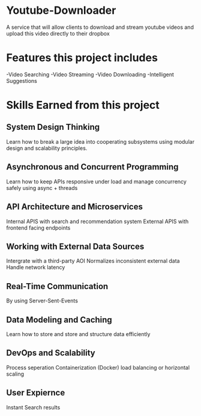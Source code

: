 # Youtube-Downloader
A service that will allow clients to download and stream youtube videos and upload this video directly to their dropbox 

# Features this project includes
-Video Searching
-Video Streaming
-Video Downloading
-Intelligent Suggestions

# Skills Earned from this project

## System Design Thinking
Learn how to break a large idea into cooperating subsystems using modular design and scalability principles.

## Asynchronous and Concurrent Programming
Learn how to keep APIs responsive under load and manage concurrency safely using async + threads

## API Architecture and Microservices
Internal APIS with search and recommendation system
External APIS with frontend facing endpoints

## Working with External Data Sources 
Intergrate with a third-party AOI 
Normalizes inconsistent external data
Handle network latency

## Real-Time Communication
By using Server-Sent-Events

## Data Modeling and Caching
Learn how to store and store and structure data efficiently

## DevOps and Scalability
Process seperation
Containerization (Docker)
load balancing or horizontal scaling

## User Expiernce
Instant Search results





